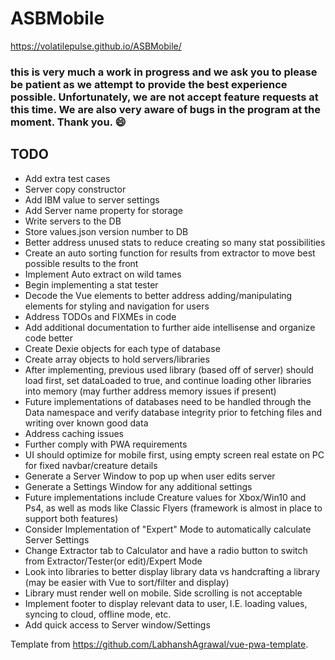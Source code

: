 # ASBMobile
https://volatilepulse.github.io/ASBMobile/

### this is very much a work in progress and we ask you to please be patient as we attempt to provide the best experience possible. Unfortunately, we are not accept feature requests at this time. We are also very aware of bugs in the program at the moment. Thank you. :smile:

## TODO
- Add extra test cases
- Server copy constructor
- Add IBM value to server settings
- Add Server name property for storage
- Write servers to the DB
- Store values.json version number to DB
- Better address unused stats to reduce creating so many stat possibilities
- Create an auto sorting function for results from extractor to move best possible results to the front
- Implement Auto extract on wild tames
- Begin implementing a stat tester
- Decode the Vue elements to better address adding/manipulating elements for styling and navigation for users
- Address TODOs and FIXMEs in code
- Add additional documentation to further aide intellisense and organize code better
- Create Dexie objects for each type of database
- Create array objects to hold servers/libraries
- After implementing, previous used library (based off of server) should load first, set dataLoaded to true, and continue loading other libraries into memory (may further address memory issues if present)
- Future implementations of databases need to be handled through the Data namespace and verify database integrity prior to fetching files and writing over known good data
- Address caching issues
- Further comply with PWA requirements
- UI should optimize for mobile first, using empty screen real estate on PC for fixed navbar/creature details
- Generate a Server Window to pop up when user edits server
- Generate a Settings Window for any additional settings
- Future implementations include Creature values for Xbox/Win10 and Ps4, as well as mods like Classic Flyers (framework is almost in place to support both features)
- Consider Implementation of "Expert" Mode to automatically calculate Server Settings
- Change Extractor tab to Calculator and have a radio button to switch from Extractor/Tester(or edit)/Expert Mode
- Look into libraries to better display library data vs handcrafting a library (may be easier with Vue to sort/filter and display)
- Library must render well on mobile. Side scrolling is not acceptable
- Implement footer to display relevant data to user, I.E. loading values, syncing to cloud, offline mode, etc.
- Add quick access to Server window/Settings


Template from https://github.com/LabhanshAgrawal/vue-pwa-template.
